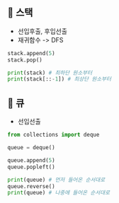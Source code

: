 ## 📑 스택

- 선입후출, 후입선출
- 재귀함수 -> DFS

```py
stack.append(5)
stack.pop()

print(stack) # 최하단 원소부터
print(stack[::-1]) # 최상단 원소부터
```

## 📑 큐

- 선입선출

```py
from collections import deque

queue = deque()

queue.append(5)
queue.popleft()

print(queue) # 먼저 들어온 순서대로
queue.reverse()
print(queue) # 나중에 들어온 순서대로
```
